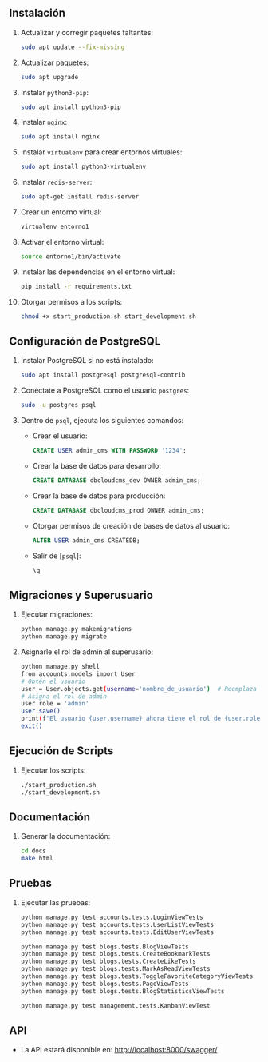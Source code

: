 ## Instalación

1. Actualizar y corregir paquetes faltantes:
    ```sh
    sudo apt update --fix-missing
    ```

2. Actualizar paquetes:
    ```sh
    sudo apt upgrade
    ```

3. Instalar `python3-pip`:
    ```sh
    sudo apt install python3-pip
    ```

4. Instalar `nginx`:
    ```sh
    sudo apt install nginx
    ```

5. Instalar `virtualenv` para crear entornos virtuales:
    ```sh
    sudo apt install python3-virtualenv
    ```

6. Instalar `redis-server`:
    ```sh
    sudo apt-get install redis-server
    ```

7. Crear un entorno virtual:
    ```sh
    virtualenv entorno1
    ```

8. Activar el entorno virtual:
    ```sh
    source entorno1/bin/activate
    ```

9. Instalar las dependencias en el entorno virtual:
    ```sh
    pip install -r requirements.txt
    ```

10. Otorgar permisos a los scripts:
    ```sh
    chmod +x start_production.sh start_development.sh
    ```

## Configuración de PostgreSQL

1. Instalar PostgreSQL si no está instalado:
    ```sh
    sudo apt install postgresql postgresql-contrib
    ```

2. Conéctate a PostgreSQL como el usuario `postgres`:
    ```sh
    sudo -u postgres psql
    ```

3. Dentro de `psql`, ejecuta los siguientes comandos:

    - Crear el usuario:
        ```sql
        CREATE USER admin_cms WITH PASSWORD '1234';
        ```

    - Crear la base de datos para desarrollo:
        ```sql
        CREATE DATABASE dbcloudcms_dev OWNER admin_cms;
        ```

    - Crear la base de datos para producción:
        ```sql
        CREATE DATABASE dbcloudcms_prod OWNER admin_cms;
        ```

    - Otorgar permisos de creación de bases de datos al usuario:
        ```sql
        ALTER USER admin_cms CREATEDB;
        ```

    - Salir de [`psql`]:
        ```sh
        \q
        ```

## Migraciones y Superusuario

1. Ejecutar migraciones:
    ```sh
    python manage.py makemigrations
    python manage.py migrate
    ```

2. Asignarle el rol de admin al superusario:
    ```sh
    python manage.py shell
    from accounts.models import User
    # Obtén el usuario
    user = User.objects.get(username='nombre_de_usuario')  # Reemplaza 'nombre_de_usuario' con el nombre de usuario real
    # Asigna el rol de admin
    user.role = 'admin'
    user.save()
    print(f"El usuario {user.username} ahora tiene el rol de {user.role}.")
    exit()
    ```


## Ejecución de Scripts

1. Ejecutar los scripts:
    ```sh
    ./start_production.sh
    ./start_development.sh
    ```

## Documentación

1. Generar la documentación:
    ```sh
    cd docs
    make html
    ```

## Pruebas

1. Ejecutar las pruebas:
    ```sh
    python manage.py test accounts.tests.LoginViewTests
    python manage.py test accounts.tests.UserListViewTests
    python manage.py test accounts.tests.EditUserViewTests

    python manage.py test blogs.tests.BlogViewTests
    python manage.py test blogs.tests.CreateBookmarkTests
    python manage.py test blogs.tests.CreateLikeTests
    python manage.py test blogs.tests.MarkAsReadViewTests
    python manage.py test blogs.tests.ToggleFavoriteCategoryViewTests
    python manage.py test blogs.tests.PagoViewTests
    python manage.py test blogs.tests.BlogStatisticsViewTests

    python manage.py test management.tests.KanbanViewTest
    ```

## API

- La API estará disponible en: [http://localhost:8000/swagger/](http://localhost:8000/swagger/)